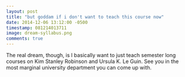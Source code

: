 ```yaml
---
layout: post
title: "but goddam if i don't want to teach this course now"
date: 2014-12-06 13:12:00 -0500
timestamp: 081214013711
image: dream-syllabus.png 
comments: true
---
```


The real dream, though, is I basically want to just teach semester long courses on Kim Stanley Robinson and Ursula K. Le Guin. See you in the most marginal university department you can come up with.
